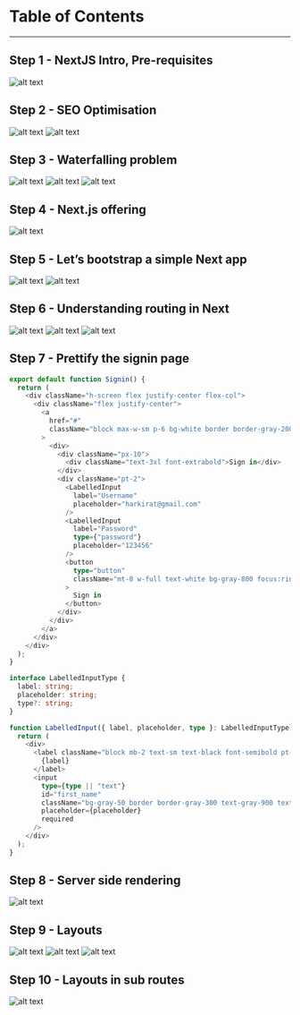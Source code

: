 # Table of Contents

---

## Step 1 - NextJS Intro, Pre-requisites

![alt text](./assets/image-1.png)

## Step 2 - SEO Optimisation

![alt text](./assets/image-2.png)
![alt text](./assets/image-3.png)

## Step 3 - Waterfalling problem

![alt text](./assets/image-4.png)
![alt text](./assets/image-5.png)
![alt text](./assets/image-6.png)

## Step 4 - Next.js offering

![alt text](./assets/image-7.png)

## Step 5 - Let’s bootstrap a simple Next app

![alt text](./assets/image-8.png)
![alt text](./assets/image-9.png)

## Step 6 - Understanding routing in Next

![alt text](./assets/image-10.png)
![alt text](./assets/image-11.png)
![alt text](./assets/image-12.png)

## Step 7 - Prettify the signin page

```typescript
export default function Signin() {
  return (
    <div className="h-screen flex justify-center flex-col">
      <div className="flex justify-center">
        <a
          href="#"
          className="block max-w-sm p-6 bg-white border border-gray-200 rounded-lg shadow hover:bg-gray-100 "
        >
          <div>
            <div className="px-10">
              <div className="text-3xl font-extrabold">Sign in</div>
            </div>
            <div className="pt-2">
              <LabelledInput
                label="Username"
                placeholder="harkirat@gmail.com"
              />
              <LabelledInput
                label="Password"
                type={"password"}
                placeholder="123456"
              />
              <button
                type="button"
                className="mt-8 w-full text-white bg-gray-800 focus:ring-4 focus:ring-gray-300 font-medium rounded-lg text-sm px-5 py-2.5 me-2 mb-2"
              >
                Sign in
              </button>
            </div>
          </div>
        </a>
      </div>
    </div>
  );
}

interface LabelledInputType {
  label: string;
  placeholder: string;
  type?: string;
}

function LabelledInput({ label, placeholder, type }: LabelledInputType) {
  return (
    <div>
      <label className="block mb-2 text-sm text-black font-semibold pt-4">
        {label}
      </label>
      <input
        type={type || "text"}
        id="first_name"
        className="bg-gray-50 border border-gray-300 text-gray-900 text-sm rounded-lg focus:ring-blue-500 focus:border-blue-500 block w-full p-2.5"
        placeholder={placeholder}
        required
      />
    </div>
  );
}
```

## Step 8 - Server side rendering

![alt text](./assets/image-13.png)

## Step 9 - Layouts

![alt text](./assets/image-14.png)
![alt text](./assets/image-15.png)
![alt text](./assets/image-16.png)

## Step 10 - Layouts in sub routes

![alt text](./assets/image-17.png)
